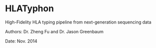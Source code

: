 HLATyphon
=========

High-Fidelity HLA typing pipeline from next-generation sequencing data

Authors: Dr. Zheng Fu and Dr. Jason Greenbaum

Date: Nov. 2014




